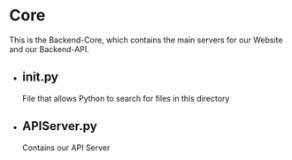 # Core
This is the Backend-Core, which contains the main servers for our Website and our Backend-API.

* ## __init__.py
    File that allows Python to search for files in this directory

* ## APIServer.py
    Contains our API Server